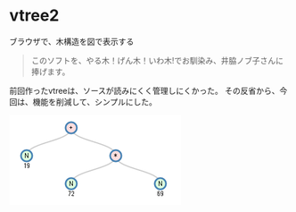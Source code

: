 vtree2
======

ブラウザで、木構造を図で表示する

> このソフトを、やる木！げん木！いわ木!でお馴染み、井脇ノブ子さんに捧げます。


前回作ったvtreeは、ソースが読みにくく管理しにくかった。
その反省から、今回は、機能を削減して、シンプルにした。


![Screenshot](https://github.com/ivan111/vtree2/raw/master/thumbnail.png)
